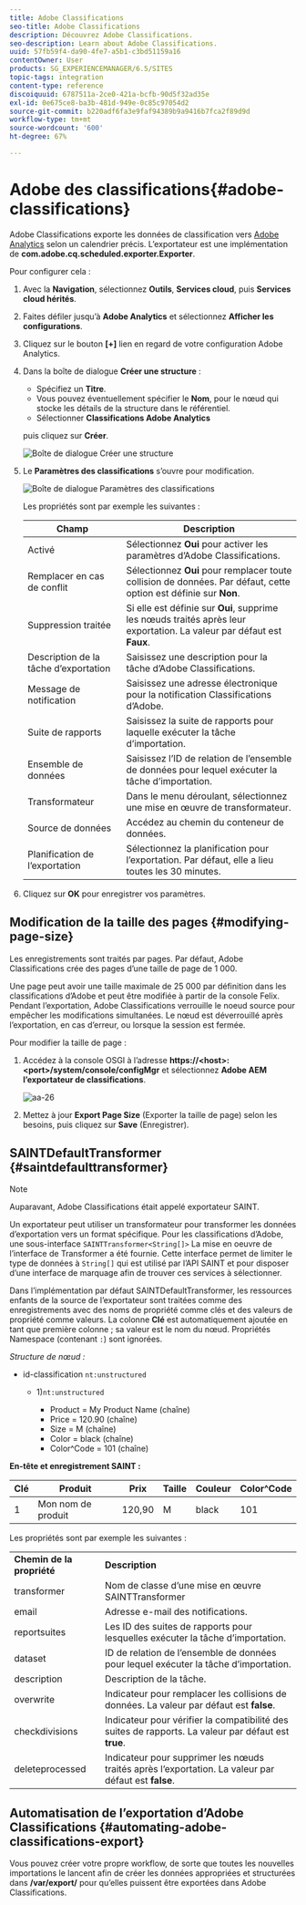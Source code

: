 ```yaml
---
title: Adobe Classifications
seo-title: Adobe Classifications
description: Découvrez Adobe Classifications.
seo-description: Learn about Adobe Classifications.
uuid: 57fb59f4-da90-4fe7-a5b1-c3bd51159a16
contentOwner: User
products: SG_EXPERIENCEMANAGER/6.5/SITES
topic-tags: integration
content-type: reference
discoiquuid: 6787511a-2ce0-421a-bcfb-90d5f32ad35e
exl-id: 0e675ce8-ba3b-481d-949e-0c85c97054d2
source-git-commit: b220adf6fa3e9faf94389b9a9416b7fca2f89d9d
workflow-type: tm+mt
source-wordcount: '600'
ht-degree: 67%

---
```


# Adobe des classifications{#adobe-classifications}

Adobe Classifications exporte les données de classification vers [Adobe Analytics](/help/sites-administering/adobeanalytics.md) selon un calendrier précis. L’exportateur est une implémentation de **com.adobe.cq.scheduled.exporter.Exporter**.

Pour configurer cela :

1. Avec la **Navigation**, sélectionnez **Outils**, **Services cloud**, puis **Services cloud hérités**.
1. Faites défiler jusqu’à **Adobe Analytics** et sélectionnez **Afficher les configurations**.
1. Cliquez sur le bouton **[+]** lien en regard de votre configuration Adobe Analytics.

1. Dans la boîte de dialogue **Créer une structure** :

   * Spécifiez un **Titre**.
   * Vous pouvez éventuellement spécifier le **Nom**, pour le nœud qui stocke les détails de la structure dans le référentiel.
   * Sélectionner **Classifications Adobe Analytics**

   puis cliquez sur **Créer**.

   ![Boîte de dialogue Créer une structure](assets/aa-25.png)

1. Le **Paramètres des classifications** s’ouvre pour modification.

   ![Boîte de dialogue Paramètres des classifications](assets/aa-classifications-settings.png)

   Les propriétés sont par exemple les suivantes :

   | **Champ** | **Description** |
   |---|---|
   | Activé | Sélectionnez **Oui** pour activer les paramètres d’Adobe Classifications. |
   | Remplacer en cas de conflit | Sélectionnez **Oui** pour remplacer toute collision de données. Par défaut, cette option est définie sur **Non**. |
   | Suppression traitée | Si elle est définie sur **Oui**, supprime les nœuds traités après leur exportation. La valeur par défaut est **Faux**. |
   | Description de la tâche d’exportation | Saisissez une description pour la tâche d’Adobe Classifications. |
   | Message de notification | Saisissez une adresse électronique pour la notification Classifications d’Adobe. |
   | Suite de rapports | Saisissez la suite de rapports pour laquelle exécuter la tâche d’importation. |
   | Ensemble de données | Saisissez l’ID de relation de l’ensemble de données pour lequel exécuter la tâche d’importation. |
   | Transformateur | Dans le menu déroulant, sélectionnez une mise en œuvre de transformateur. |
   | Source de données | Accédez au chemin du conteneur de données. |
   | Planification de l’exportation | Sélectionnez la planification pour l’exportation. Par défaut, elle a lieu toutes les 30 minutes. |

1. Cliquez sur **OK** pour enregistrer vos paramètres.

## Modification de la taille des pages {#modifying-page-size}

Les enregistrements sont traités par pages. Par défaut, Adobe Classifications crée des pages d’une taille de page de 1 000.

Une page peut avoir une taille maximale de 25 000 par définition dans les classifications d’Adobe et peut être modifiée à partir de la console Felix. Pendant l’exportation, Adobe Classifications verrouille le noeud source pour empêcher les modifications simultanées. Le nœud est déverrouillé après l’exportation, en cas d’erreur, ou lorsque la session est fermée.

Pour modifier la taille de page :

1. Accédez à la console OSGI à l’adresse **https://&lt;host>:&lt;port>/system/console/configMgr** et sélectionnez **Adobe AEM l’exportateur de classifications**.

   ![aa-26](assets/aa-26.png)

1. Mettez à jour **Export Page Size** (Exporter la taille de page) selon les besoins, puis cliquez sur **Save** (Enregistrer).

## SAINTDefaultTransformer {#saintdefaulttransformer}

>[!NOTE]
>
>Auparavant, Adobe Classifications était appelé exportateur SAINT.

Un exportateur peut utiliser un transformateur pour transformer les données d’exportation vers un format spécifique. Pour les classifications d’Adobe, une sous-interface `SAINTTransformer<String[]>` La mise en oeuvre de l’interface de Transformer a été fournie. Cette interface permet de limiter le type de données à `String[]` qui est utilisé par l’API SAINT et pour disposer d’une interface de marquage afin de trouver ces services à sélectionner.

Dans l’implémentation par défaut SAINTDefaultTransformer, les ressources enfants de la source de l’exportateur sont traitées comme des enregistrements avec des noms de propriété comme clés et des valeurs de propriété comme valeurs. La colonne **Clé** est automatiquement ajoutée en tant que première colonne ; sa valeur est le nom du nœud. Propriétés Namespace (contenant `:`) sont ignorées.

*Structure de nœud :*

* id-classification `nt:unstructured`

   * 1)`nt:unstructured`

      * Product = My Product Name (chaîne)
      * Price = 120.90 (chaîne)
      * Size = M (chaîne)
      * Color = black (chaîne)
      * Color^Code = 101 (chaîne)

**En-tête et enregistrement SAINT :**

| **Clé** | **Produit** | **Prix** | **Taille** | **Couleur** | **Color^Code** |
|---|---|---|---|---|---|
| 1 | Mon nom de produit | 120,90 | M | black | 101 |

Les propriétés sont par exemple les suivantes :

<table>
 <tbody>
  <tr>
   <td><strong>Chemin de la propriété</strong></td>
   <td><strong>Description</strong></td>
  </tr>
  <tr>
   <td>transformer</td>
   <td>Nom de classe d’une mise en œuvre SAINTTransformer</td>
  </tr>
  <tr>
   <td>email</td>
   <td>Adresse e-mail des notifications.</td>
  </tr>
  <tr>
   <td>reportsuites</td>
   <td>Les ID des suites de rapports pour lesquelles exécuter la tâche d’importation. </td>
  </tr>
  <tr>
   <td>dataset</td>
   <td>ID de relation de l’ensemble de données pour lequel exécuter la tâche d’importation. </td>
  </tr>
  <tr>
   <td>description</td>
   <td>Description de la tâche. <br /> </td>
  </tr>
  <tr>
   <td>overwrite</td>
   <td>Indicateur pour remplacer les collisions de données. La valeur par défaut est <strong>false</strong>.</td>
  </tr>
  <tr>
   <td>checkdivisions</td>
   <td>Indicateur pour vérifier la compatibilité des suites de rapports. La valeur par défaut est <strong>true</strong>.</td>
  </tr>
  <tr>
   <td>deleteprocessed</td>
   <td>Indicateur pour supprimer les nœuds traités après l’exportation. La valeur par défaut est <strong>false</strong>.</td>
  </tr>
 </tbody>
</table>

## Automatisation de l’exportation d’Adobe Classifications {#automating-adobe-classifications-export}

Vous pouvez créer votre propre workflow, de sorte que toutes les nouvelles importations le lancent afin de créer les données appropriées et structurées dans **/var/export/** pour qu’elles puissent être exportées dans Adobe Classifications.
